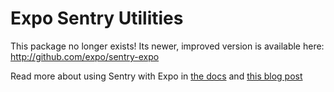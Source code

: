 Expo Sentry Utilities
=====================

This package no longer exists! Its newer, improved version is available here: http://github.com/expo/sentry-expo

Read more about using Sentry with Expo in [the docs](https://docs.expo.io/versions/latest/guides/using-sentry.html) and [this blog post](https://blog.expo.io/easily-integrate-expo-projects-with-sentry-for-error-reporting-8e47d8c2aa51)
